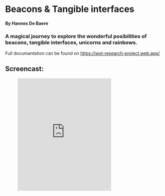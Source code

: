 # Beacons & Tangible interfaces
#### By Hannes De Baere

### A magical journey to explore the wonderful posibilities of beacons, tangible interfaces, unicorns and rainbows.

Full documantation can be found on <https://wot-research-project.web.app/>

## Screencast:


<!-- blank line -->
<figure class="video_container">
    <iframe src="https://player.vimeo.com/video/473035460 width="640" height="361" frameborder="0" allowfullscreen="true"> </iframe>
</figure>
<!-- blank line -->
